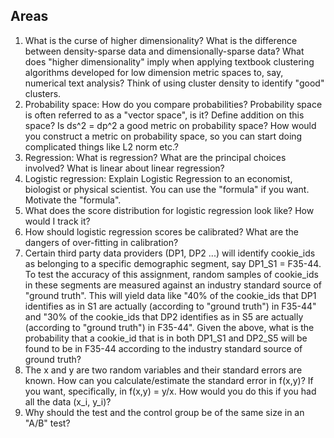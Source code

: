 ## Areas

1. What is the curse of higher dimensionality? What is the difference between density-sparse data and dimensionally-sparse data? What does "higher dimensionality" imply when applying textbook clustering algorithms developed for low dimension metric spaces to, say, numerical text analysis? Think of using cluster density to identify "good" clusters.
2. Probability space: How do you compare probabilities? Probability space is often referred to as a "vector space", is it? Define addition on this space? Is ds^2 = dp^2 a good metric on probability space? How would you construct a metric on probability space, so you can start doing complicated things like L2 norm etc.?
3. Regression: What is regression? What are the principal choices involved? What is linear about linear regression?
4. Logistic regression: Explain Logistic Regression to an economist, biologist or physical scientist. You can use the "formula" if you want. Motivate the "formula".
5. What does the score distribution for logistic regression look like? How would I track it?
6. How should logistic regression scores be calibrated? What are the dangers of over-fitting in calibration?
7. Certain third party data providers (DP1, DP2 ...) will identify cookie_ids as belonging to a specific demographic segment, say DP1_S1 = F35-44. To test the accuracy of this assignment, random samples of cookie_ids in these segments are measured against an industry standard source of "ground truth". This will yield data like "40% of the cookie_ids that DP1 identifies as in S1 are actually (according to "ground truth") in F35-44" and "30% of the cookie_ids that DP2 identifies as in S5 are actually (according to "ground truth") in F35-44". Given the above, what is the probability that a cookie_id that is in both DP1_S1 and DP2_S5 will be found to be in F35-44 according to the industry standard source of ground truth?
8. The x and y are two random variables and their standard errors are known. How can you calculate/estimate the standard error in f(x,y)? If you want, specifically, in f(x,y) = y/x. How would you do this if you had all the data (x_i, y_i)?
9. Why should the test and the control group be of the same size in an "A/B" test?